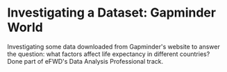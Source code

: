 # Investigating a Dataset: Gapminder World
Investigating some data downloaded from Gapminder's website to answer the question: what factors affect life expectancy in different countries?<br>
Done part of eFWD's Data Analysis Professional track.
